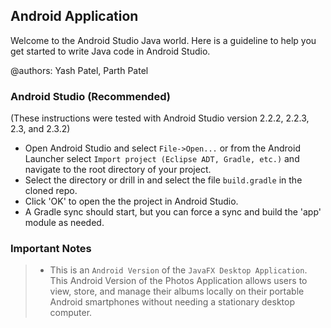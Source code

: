 ## Android Application

Welcome to the Android Studio Java world. Here is a guideline to help you get started to write Java code in Android Studio.

@authors: Yash Patel, Parth Patel

### Android Studio (Recommended)

(These instructions were tested with Android Studio version 2.2.2, 2.2.3, 2.3, and 2.3.2)

* Open Android Studio and select `File->Open...` or from the Android Launcher select `Import project (Eclipse ADT, Gradle, etc.)` and navigate to the root directory of your project.
* Select the directory or drill in and select the file `build.gradle` in the cloned repo.
* Click 'OK' to open the the project in Android Studio.
* A Gradle sync should start, but you can force a sync and build the 'app' module as needed.

### Important Notes
> - This is an `Android Version` of the `JavaFX Desktop Application`. This Android Version of the Photos Application allows users to view, store, and manage their albums locally on their portable Android smartphones without needing a stationary desktop computer.
